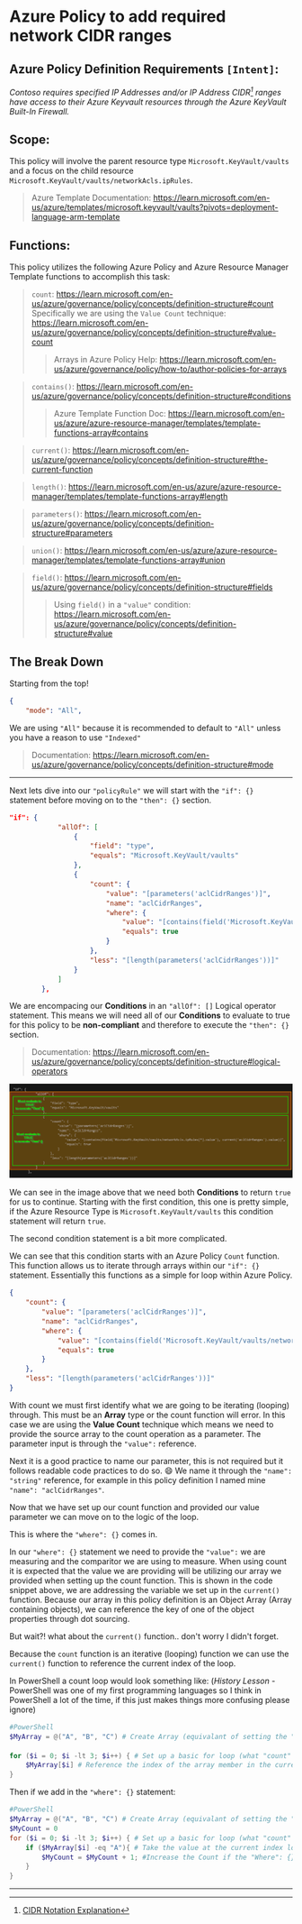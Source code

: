 # Azure Policy to add required network CIDR ranges

## Azure Policy Definition Requirements `[Intent]`:
*Contoso requires specified IP Addresses and/or IP Address CIDR[^1] ranges have access to their Azure Keyvault resources through the Azure KeyVault Built-In Firewall.*

## Scope:
This policy will involve the parent resource type `Microsoft.KeyVault/vaults` and a focus on the child resource `Microsoft.KeyVault/vaults/networkAcls.ipRules`.
> Azure Template Documentation: https://learn.microsoft.com/en-us/azure/templates/microsoft.keyvault/vaults?pivots=deployment-language-arm-template

## Functions:
This policy utilizes the following Azure Policy and Azure Resource Manager Template functions to accomplish this task:

> `count`: https://learn.microsoft.com/en-us/azure/governance/policy/concepts/definition-structure#count  
> Specifically we are using the `Value Count` technique: https://learn.microsoft.com/en-us/azure/governance/policy/concepts/definition-structure#value-count
> > Arrays in Azure Policy Help: https://learn.microsoft.com/en-us/azure/governance/policy/how-to/author-policies-for-arrays


> `contains()`: https://learn.microsoft.com/en-us/azure/governance/policy/concepts/definition-structure#conditions
> > Azure Template Function Doc: https://learn.microsoft.com/en-us/azure/azure-resource-manager/templates/template-functions-array#contains

> `current()`: https://learn.microsoft.com/en-us/azure/governance/policy/concepts/definition-structure#the-current-function

> `length()`: https://learn.microsoft.com/en-us/azure/azure-resource-manager/templates/template-functions-array#length

> `parameters()`: https://learn.microsoft.com/en-us/azure/governance/policy/concepts/definition-structure#parameters 

> `union()`: https://learn.microsoft.com/en-us/azure/azure-resource-manager/templates/template-functions-array#union

> `field()`: https://learn.microsoft.com/en-us/azure/governance/policy/concepts/definition-structure#fields
> > Using `field()` in a `"value"` condition: https://learn.microsoft.com/en-us/azure/governance/policy/concepts/definition-structure#value

## The Break Down
Starting from the top!
```json
{
    "mode": "All", 
```
We are using `"All"` because it is recommended to default to `"All"` unless you have a reason to use `"Indexed"`
> Documentation: https://learn.microsoft.com/en-us/azure/governance/policy/concepts/definition-structure#mode  

---  
  
Next lets dive into our `"policyRule"` we will start with the `"if": {}` statement before moving on to the `"then": {}` section. 
```json
"if": {
            "allOf": [
                {
                    "field": "type",
                    "equals": "Microsoft.KeyVault/vaults"
                },
                {
                    "count": {
                        "value": "[parameters('aclCidrRanges')]",
                        "name": "aclCidrRanges",
                        "where": {
                            "value": "[contains(field('Microsoft.KeyVault/vaults/networkAcls.ipRules[*].value'), current('aclCidrRanges').value)]",
                            "equals": true
                        }
                    },
                    "less": "[length(parameters('aclCidrRanges'))]"
                }
            ]
        },
```
We are encompacing our **Conditions** in an `"allOf": []` Logical operator statement. This means we will need all of our **Conditions** to evaluate to true for this policy to be **non-compliant** and therefore to execute the `"then": {}` section.
> Documentation: https://learn.microsoft.com/en-us/azure/governance/policy/concepts/definition-structure#logical-operators  

![Image showing code breakdown](https://github.com/Joshua-Donovan/Azure-Policy-Examples/blob/f563d6e5c6545f3e66b40cb220a1d940f9966eb8/Images/Microsoft.KeyVault.allOf.png)

We can see in the image above that we need both **Conditions** to return `true` for us to continue. Starting with the first condition, this one is pretty simple, if the Azure Resource Type is `Microsoft.KeyVault/vaults` this condition statement will return `true`.

The second condition statement is a bit more complicated. 

We can see that this condition starts with an Azure Policy `Count` function. This function allows us to iterate through arrays within our `"if": {}` statement. Essentially this functions as a simple for loop within Azure Policy. 

```json
{
    "count": {
        "value": "[parameters('aclCidrRanges')]",
        "name": "aclCidrRanges",
        "where": {
            "value": "[contains(field('Microsoft.KeyVault/vaults/networkAcls.ipRules[*].value'), current('aclCidrRanges').value)]",
            "equals": true
        }
    },
    "less": "[length(parameters('aclCidrRanges'))]"
}
```

With count we must first identify what we are going to be iterating (looping) through. This must be an **Array** type or the count function will error. In this case we are using the **Value Count** technique which means we need to provide the source array to the count operation as a parameter. The parameter input is through the `"value":` reference.

Next it is a good practice to name our parameter, this is not required but it follows readable code practices to do so. :smile:
We name it through the `"name": "string"` reference, for example in this policy definition I named mine `"name": "aclCidrRanges"`.

Now that we have set up our count function and provided our value parameter we can move on to the logic of the loop.

This is where the `"where": {}` comes in.

In our `"where": {}` statement we need to provide the `"value":` we are measuring and the comparitor we are using to measure. When using count it is expected that the value we are providing will be utilizing our array we provided when setting up the count function. This is shown in the code snippet above, we are addressing the variable we set up in the `current()` function. Because our array in this policy definition is an Object Array (Array containing objects), we can reference the key of one of the object properties through dot sourcing.

But wait?! what about the `current()` function.. don't worry I didn't forget. 

Because the `count` function is an iterative (looping) function we can use the `current()` function to reference the current index of the loop. 

In PowerShell a count loop would look something like: (*History Lesson* - PowerShell was one of my first programming languages so I think in PowerShell a lot of the time, if this just makes things more confusing please ignore)
```powershell
#PowerShell
$MyArray = @("A", "B", "C") # Create Array (equivalant of setting the "value")

for ($i = 0; $i -lt 3; $i++) { # Set up a basic for loop (what "count" is essentially doing) | -lt in PowerShell means lessthan
    $MyArray[$i] # Reference the index of the array member in the current loop (what current() is doing.)
}
```
Then if we add in the `"where": {}` statement:
```powershell
#PowerShell
$MyArray = @("A", "B", "C") # Create Array (equivalant of setting the "value")
$MyCount = 0
for ($i = 0; $i -lt 3; $i++) { # Set up a basic for loop (what "count" is essentially doing) | -lt in PowerShell means lessthan
    if ($MyArray[$i] -eq "A"){ # Take the value at the current index location and compare it to a set value (what "where": {} is doing)
        $MyCount = $MyCount + 1; #Increase the Count if the "Where": {} evaluates to true.
    } 
}
```


---  
  
  


[^1]: [CIDR Notation Explanation](https://devblogs.microsoft.com/premier-developer/understanding-cidr-notation-when-designing-azure-virtual-networks-and-subnets/)
